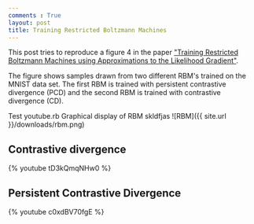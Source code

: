 ```yaml
---
comments : True
layout: post
title: Training Restricted Boltzmann Machines
---
```

This post tries to reproduce a figure 4 in the paper ["Training Restricted Boltzmann Machines using Approximations to the Likelihood Gradient"](http://www.cs.utoronto.ca/~tijmen/pcd/pcd.pdf). 

The figure shows samples drawn from two different RBM's trained on the MNIST data set. The first RBM is trained with persistent contrastive divergence (PCD) and the second RBM is trained with contrastive divergence (CD). 

 Test youtube.rb
Graphical display of RBM skldfjas
![RBM]({{ site.url }}/downloads/rbm.png)
## Contrastive divergence
{% youtube tD3kQmqNHw0 %}

## Persistent Contrastive Divergence 
{% youtube c0xdBV70fgE %}


